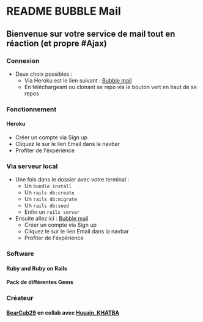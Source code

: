 # README BUBBLE Mail

## Bienvenue sur votre service de mail tout en réaction (et propre #Ajax)

### Connexion

* Deux choix possibles :
  * Via Heroku est le lien suivant : [Bubble mail](https://buble-mail.herokuapp.com/)
  * En téléchargeant ou clonant se repo via le bouton vert en haut de se repos

### Fonctionnement

#### Heroku 

* Créer un compte via Sign up
* Cliquez le sur le lien Email dans la navbar 
* Profiter de l'éxpérience 

### Via serveur local

* Une fois dans le dossier avec votre terminal :
  * Un `bundle install`
  * Un `rails db:create`
  * Un `rails db:migrate`
  * Un `rails db:seed`
  * Enfin un `rails server`
* Ensuite allez ici : [Bubble mail](http://localhost:3000/)
  * Créer un compte via Sign up
  * Cliquez le sur le lien Email dans la navbar 
  * Profiter de l'éxpérience 

### Software

#### Ruby and Ruby on Rails
#### Pack de différentes Gems

### Créateur 

#### [BearCub29](https://github.com/BearCub29) en collab avec [Husain_KHATBA](https://github.com/khatba)
